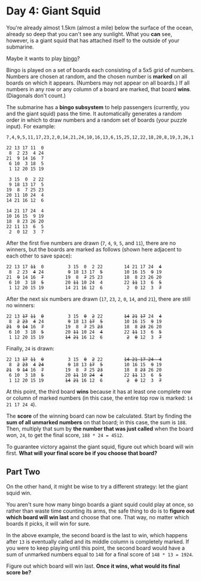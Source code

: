 # Day 4: Giant Squid

You're already almost 1.5km (almost a mile) below the surface of the ocean, already so deep that you can't see any sunlight. What you **can** see, however, is a giant squid that has attached itself to the outside of your submarine.

Maybe it wants to play [bingo](https://en.wikipedia.org/wiki/Bingo_(American_version))?

Bingo is played on a set of boards each consisting of a 5x5 grid of numbers. Numbers are chosen at random, and the chosen number is **marked** on all boards on which it appears. (Numbers may not appear on all boards.) If all numbers in any row or any column of a board are marked, that board **wins**. (Diagonals don't count.)

The submarine has a **bingo subsystem** to help passengers (currently, you and the giant squid) pass the time. It automatically generates a random order in which to draw numbers and a random set of boards (your puzzle input). For example:

```
7,4,9,5,11,17,23,2,0,14,21,24,10,16,13,6,15,25,12,22,18,20,8,19,3,26,1

22 13 17 11  0
 8  2 23  4 24
21  9 14 16  7
 6 10  3 18  5
 1 12 20 15 19

 3 15  0  2 22
 9 18 13 17  5
19  8  7 25 23
20 11 10 24  4
14 21 16 12  6

14 21 17 24  4
10 16 15  9 19
18  8 23 26 20
22 11 13  6  5
 2  0 12  3  7
```

After the first five numbers are drawn (`7`, `4`, `9`, `5`, and `11`), there are no winners, but the boards are marked as follows (shown here adjacent to each other to save space):

<pre><code>22 13 17 <del>11</del>  0         3 15  0  2 22        14 21 17 24  <del>4</del>
 8  2 23  <del>4</del> 24         <del>9</del> 18 13 17  <del>5</del>        10 16 15  <del>9</del> 19
21  <del>9</del> 14 16  <del>7</del>        19  8  <del>7</del> 25 23        18  8 23 26 20
 6 10  3 18  <del>5</del>        20 <del>11</del> 10 24  4        22 <del>11</del> 13  6  <del>5</del>
 1 12 20 15 19        14 21 16 12  6         2  0 12  3  <del>7</del>
</code></pre>

After the next six numbers are drawn (`17`, `23`, `2`, `0`, `14`, and `21`), there are still no winners:

<pre><code>22 13 <del>17</del> <del>11</del>  <del>0</del>         3 15  <del>0</del>  <del>2</del> 22        <del>14</del> <del>21</del> <del>17</del> 24  <del>4</del>
 8  <del>2</del> <del>23</del>  <del>4</del> 24         <del>9</del> 18 13 <del>17</del>  <del>5</del>        10 16 15  <del>9</del> 19
<del>21</del>  <del>9</del> <del>14</del> 16  <del>7</del>        19  8  <del>7</del> 25 <del>23</del>        18  8 <del>23</del> 26 20
 6 10  3 18  <del>5</del>        20 <del>11</del> 10 24  <del>4</del>        22 <del>11</del> 13  6  <del>5</del>
 1 12 20 15 19        <del>14</del> <del>21</del> 16 12  6         <del>2</del>  <del>0</del> 12  3  <del>7</del>
</code></pre>

Finally, `24` is drawn:

<pre><code>22 13 <del>17</del> <del>11</del>  <del>0</del>         3 15  <del>0</del>  <del>2</del> 22        <del>14 21 17 24  4</del>
 8  <del>2</del> <del>23</del>  <del>4</del> <del>24</del>         <del>9</del> 18 13 <del>17</del>  <del>5</del>        10 16 15  <del>9</del> 19
<del>21</del>  <del>9</del> <del>14</del> 16  <del>7</del>        19  8  <del>7</del> 25 <del>23</del>        18  8 <del>23</del> 26 20
 6 10  3 18  <del>5</del>        20 <del>11</del> 10 <del>24</del>  <del>4</del>        22 <del>11</del> 13  6  <del>5</del>
 1 12 20 15 19        <del>14</del> <del>21</del> 16 12  6         <del>2</del>  <del>0</del> 12  3  <del>7</del>
</code></pre>

At this point, the third board **wins** because it has at least one complete row or column of marked numbers (in this case, the entire top row is marked: `14 21 17 24 4`).

The **score** of the winning board can now be calculated. Start by finding the **sum of all unmarked numbers** on that board; in this case, the sum is `188`. Then, multiply that sum by **the number that was just called** when the board won, `24`, to get the final score, `188 * 24 = 4512`.

To guarantee victory against the giant squid, figure out which board will win first. **What will your final score be if you choose that board?**

## Part Two

On the other hand, it might be wise to try a different strategy: let the giant squid win.

You aren't sure how many bingo boards a giant squid could play at once, so rather than waste time counting its arms, the safe thing to do is to **figure out which board will win last** and choose that one. That way, no matter which boards it picks, it will win for sure.

In the above example, the second board is the last to win, which happens after `13` is eventually called and its middle column is completely marked. If you were to keep playing until this point, the second board would have a sum of unmarked numbers equal to `148` for a final score of `148 * 13 = 1924`.

Figure out which board will win last. **Once it wins, what would its final score be?**
